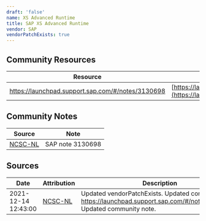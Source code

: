 ```yaml
---
draft: 'false'
name: XS Advanced Runtime
title: SAP XS Advanced Runtime
vendor: SAP
vendorPatchExists: true
---
```



## Community Resources
| Resource | Link |
| --- | --- |
| https://launchpad.support.sap.com/#/notes/3130698 | [https://launchpad.support.sap.com/#/notes/3130698](https://launchpad.support.sap.com/#/notes/3130698) |

## Community Notes
| Source | Note |
| --- | --- |
| [NCSC-NL](https://github.com/NCSC-NL/log4shell/blob/main/software/README.md) | SAP note 3130698 |

## Sources
| Date | Attribution | Description |
| --- | --- | --- |
| 2021-12-14 12:43:00 | [NCSC-NL](https://github.com/NCSC-NL/log4shell/blob/main/software/README.md) | Updated vendorPatchExists. Updated community link https://launchpad.support.sap.com/#/notes/3130698. Updated community note.  |
